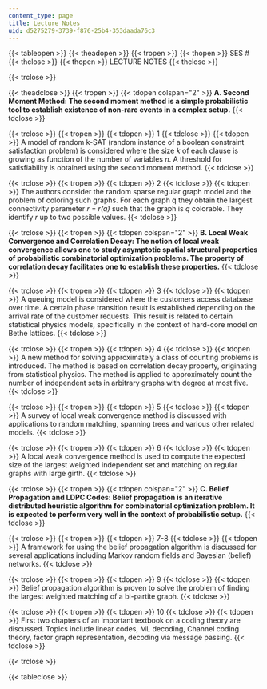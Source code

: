 ```yaml
---
content_type: page
title: Lecture Notes
uid: d5275279-3739-f876-25b4-353daada76c3
---
```


{{< tableopen >}}
{{< theadopen >}}
{{< tropen >}}
{{< thopen >}}
SES #
{{< thclose >}}
{{< thopen >}}
LECTURE NOTES
{{< thclose >}}

{{< trclose >}}

{{< theadclose >}}
{{< tropen >}}
{{< tdopen colspan="2" >}}
**A. Second Moment Method: The second moment method is a simple probabilistic tool to establish existence of non-rare events in a complex setup.**
{{< tdclose >}}

{{< trclose >}}
{{< tropen >}}
{{< tdopen >}}
1
{{< tdclose >}}
{{< tdopen >}}
A model of random k-SAT (random instance of a boolean constraint satisfaction problem) is considered where the size _k_ of each clause is growing as function of the number of variables _n_. A threshold for satisfiability is obtained using the second moment method.
{{< tdclose >}}

{{< trclose >}}
{{< tropen >}}
{{< tdopen >}}
2
{{< tdclose >}}
{{< tdopen >}}
The authors consider the random sparse regular graph model and the problem of coloring such graphs. For each graph q they obtain the largest connectivity parameter _r_ = _r(q)_ such that the graph is _q_ colorable. They identify _r_ up to two possible values.
{{< tdclose >}}

{{< trclose >}}
{{< tropen >}}
{{< tdopen colspan="2" >}}
**B. Local Weak Convergence and Correlation Decay: The notion of local weak convergence allows one to study asymptotic spatial structural properties of probabilistic combinatorial optimization problems. The property of correlation decay facilitates one to establish these properties.**
{{< tdclose >}}

{{< trclose >}}
{{< tropen >}}
{{< tdopen >}}
3
{{< tdclose >}}
{{< tdopen >}}
A queuing model is considered where the customers access database over time. A certain phase transition result is established depending on the arrival rate of the customer requests. This result is related to certain statistical physics models, specifically in the context of hard-core model on Bethe lattices.
{{< tdclose >}}

{{< trclose >}}
{{< tropen >}}
{{< tdopen >}}
4
{{< tdclose >}}
{{< tdopen >}}
A new method for solving approximately a class of counting problems is introduced. The method is based on correlation decay property, originating from statistical physics. The method is applied to approximately count the number of independent sets in arbitrary graphs with degree at most five.
{{< tdclose >}}

{{< trclose >}}
{{< tropen >}}
{{< tdopen >}}
5
{{< tdclose >}}
{{< tdopen >}}
A survey of local weak convergence method is discussed with applications to random matching, spanning trees and various other related models.
{{< tdclose >}}

{{< trclose >}}
{{< tropen >}}
{{< tdopen >}}
6
{{< tdclose >}}
{{< tdopen >}}
A local weak convergence method is used to compute the expected size of the largest weighted independent set and matching on regular graphs with large girth.
{{< tdclose >}}

{{< trclose >}}
{{< tropen >}}
{{< tdopen colspan="2" >}}
**C. Belief Propagation and LDPC Codes: Belief propagation is an iterative distributed heuristic algorithm for combinatorial optimization problem. It is expected to perform very well in the context of probabilistic setup.**
{{< tdclose >}}

{{< trclose >}}
{{< tropen >}}
{{< tdopen >}}
7-8
{{< tdclose >}}
{{< tdopen >}}
A framework for using the belief propagation algorithm is discussed for several applications including Markov random fields and Bayesian (belief) networks.
{{< tdclose >}}

{{< trclose >}}
{{< tropen >}}
{{< tdopen >}}
9
{{< tdclose >}}
{{< tdopen >}}
Belief propagation algorithm is proven to solve the problem of finding the largest weighted matching of a bi-partite graph.
{{< tdclose >}}

{{< trclose >}}
{{< tropen >}}
{{< tdopen >}}
10
{{< tdclose >}}
{{< tdopen >}}
First two chapters of an important textbook on a coding theory are discussed. Topics include linear codes, ML decoding, Channel coding theory, factor graph representation, decoding via message passing.
{{< tdclose >}}

{{< trclose >}}

{{< tableclose >}}